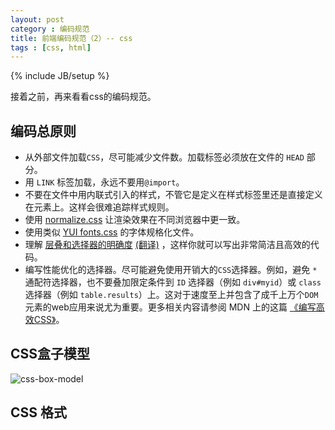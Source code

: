 ```yaml
---
layout: post
category : 编码规范
title: 前端编码规范（2）-- css
tags : [css, html]
---
```

{% include JB/setup %}

接着之前，再来看看css的编码规范。

## **编码总原则**

* 从外部文件加载`CSS`，尽可能减少文件数。加载标签必须放在文件的 `HEAD` 部分。
* 用 `LINK` 标签加载，永远不要用`@import`。
* 不要在文件中用内联式引入的样式，不管它是定义在样式标签里还是直接定义在元素上。这样会很难追踪样式规则。
* 使用 [normalize.css][1] 让渲染效果在不同浏览器中更一致。
* 使用类似 [YUI fonts.css][2] 的字体规格化文件。
* 理解 [层叠和选择器的明确度][3] [(翻译)][5] ，这样你就可以写出非常简洁且高效的代码。
* 编写性能优化的选择器。尽可能避免使用开销大的`CSS`选择器。例如，避免 `*` 通配符选择器，也不要叠加限定条件到 `ID` 选择器（例如 `div#myid`）或 `class` 选择器（例如 `table.results`）上。这对于速度至上并包含了成千上万个`DOM`元素的web应用来说尤为重要。更多相关内容请参阅 MDN 上的这篇 [《编写高效CSS》][4]。

## **CSS盒子模型**

![css-box-model](6)

## **CSS 格式**




[1]: http://necolas.github.io/normalize.css/
[2]: http://yui.github.io/yui2/
[3]: http://www.stuffandnonsense.co.uk/archives/css_specificity_wars.html
[4]: https://developer.mozilla.org/en-US/docs/Web/Guide/CSS/Writing_efficient_CSS
[5]: /2014/12/05/css-specificity-wars.html
[6]: /images/2014/css_stander/box_model.png

